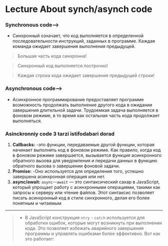 # Lecture About synch/asynch code

### __Synchronous  code-->__
+ Синхронный означает, что код выполняется в определенной последовательности инструкций, заданных
в программе. Каждая команда ожидает завершения
выполнения предыдущей.
>Большая часть кода синхронна!

>Синхронный код выполняется построчно!

>Каждая строка кода ожидает завершения предыдущей строки!

### __Asynchronous code-->__
+ Асинхронное программирование предоставляет программе возможность продолжать выполнение другого кода в ожидании завершения длительной задачи. Трудоемкая задача выполняется в фоновом режиме, в то время как остальная часть кода продолжает
выполняться.

### __Asinckronniy code 3 tarzi istifodabari dorad__
1. __Callbacks:__ -это функции, передаваемые другой функции, которая начинает выполнять
код в фоновом режиме. Как правило, когда код в фоновом режиме завершается,
вызывается функция асинхронного обратного вызова для уведомления и передачи данных в функцию обратного
вызова о завершении фоновой задачи.
2. __Promise:__ -Оно
используется для определения того, успешно завершена асинхронная операция или
нет.
3. __async/await:__ `async`--`await` — это синтаксический сахар в JavaScript, который упрощает работу с асинхронными операциями, такими как запросы к серверу или чтение файлов. Этот синтаксис позволяет писать асинхронный код в стиле синхронного, делая его более понятным и читаемым

_______
>+ В JavaScript конструкция ` ntry `  - ` catch ` используется для обработки ошибок, которые могут возникнуть при выполнении кода. Это позволяет избежать аварийного завершения программы и управлять ошибками более эффективно. Вот как это работает: